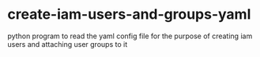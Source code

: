 # create-iam-users-and-groups-yaml

python program to read the yaml config file for the purpose of creating iam users and attaching user groups to it